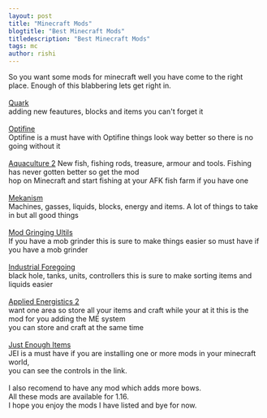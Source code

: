 ```yaml
---
layout: post
title: "Minecraft Mods"
blogtitle: "Best Minecraft Mods"
titledescription: "Best Minecraft Mods"
tags: mc
author: rishi
---
```

So you want some mods for minecraft well you have come to the right place. Enough of this blabbering lets get right in.<br>
<br>
[Quark](https://www.curseforge.com/minecraft/mc-mods/quark "Quark")<br>
adding new feautures, blocks and items you can't forget it<br>
<br>
[Optifine](https://optifine.net/downloads "Optifine")<br>
Optifine is a must have with Optifine things look way better so there is no going without it<br>
<br>
[Aquaculture 2](https://www.curseforge.com/minecraft/mc-mods/aquaculture "Aquaculture 2")
New fish, fishing rods, treasure, armour and tools. Fishing has never gotten better so get the mod<br>
hop on Minecraft and start fishing at your AFK fish farm if you have one<br>
<br>
[Mekanism](https://www.curseforge.com/minecraft/mc-mods/mekanism "Mekanism")<br>
Machines, gasses, liquids, blocks, energy and items. A lot of things to take in but all good things<br>
<br>
[Mod Gringing Ultils](https://www.curseforge.com/minecraft/mc-mods/mob-grinding-utils "Mob Grinding Utils")<br>
If you have a mob grinder this is sure to make things easier so must have if you have a mob grinder<br>
<br>
[Industrial Foregoing](https://www.curseforge.com/minecraft/mc-mods/industrial-foregoing "Industrial Foregoing")<br>
black hole, tanks, units, controllers this is sure to make sorting items and liquids easier<br>
<br>
[Applied Energistics 2](https://www.curseforge.com/minecraft/mc-mods/applied-energistics-2 "Applied Energistics 2")<br>
want one area so store all your items and craft while your at it this is the mod for you adding the ME system<br>
you can store and craft at the same time<br>
<br>
[Just Enough Items](https://www.curseforge.com/minecraft/mc-mods/jei "Just Enough Items")<br>
JEI is a must have if you are installing one or more mods in your minecraft world,<br>
you can see the controls in the link.<br>
<br>
I also recomend to have any mod which adds more bows. <br>
All these mods are available for 1.16.<br>
I hope you enjoy the mods I have listed and bye for now.<br>
